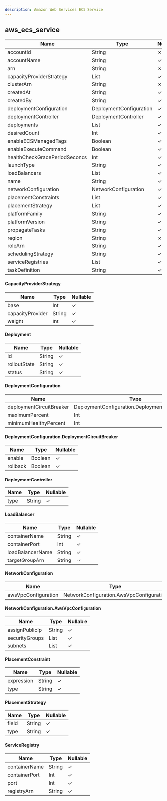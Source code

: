 ```yaml
---
description: Amazon Web Services ECS Service
---
```

aws_ecs_service
---------------

| **Name**                      | **Type**                       | **Nullable** |
| ----------------------------- | ------------------------------ | ------------ |
| accountId                     | String                         | &cross;      |
| accountName                   | String                         | &check;      |
| arn                           | String                         | &cross;      |
| capacityProviderStrategy      | List<CapacityProviderStrategy> | &check;      |
| clusterArn                    | String                         | &cross;      |
| createdAt                     | String                         | &check;      |
| createdBy                     | String                         | &check;      |
| deploymentConfiguration       | DeploymentConfiguration        | &check;      |
| deploymentController          | DeploymentController           | &check;      |
| deployments                   | List<Deployment>               | &check;      |
| desiredCount                  | Int                            | &check;      |
| enableECSManagedTags          | Boolean                        | &check;      |
| enableExecuteCommand          | Boolean                        | &check;      |
| healthCheckGracePeriodSeconds | Int                            | &check;      |
| launchType                    | String                         | &check;      |
| loadBalancers                 | List<LoadBalancer>             | &check;      |
| name                          | String                         | &check;      |
| networkConfiguration          | NetworkConfiguration           | &check;      |
| placementConstraints          | List<PlacementConstraint>      | &check;      |
| placementStrategy             | List<PlacementStrategy>        | &check;      |
| platformFamily                | String                         | &check;      |
| platformVersion               | String                         | &check;      |
| propagateTasks                | String                         | &check;      |
| region                        | String                         | &cross;      |
| roleArn                       | String                         | &check;      |
| schedulingStrategy            | String                         | &check;      |
| serviceRegistries             | List<ServiceRegistry>          | &check;      |
| taskDefinition                | String                         | &check;      |

#### CapacityProviderStrategy
| **Name**         | **Type** | **Nullable** |
| ---------------- | -------- | ------------ |
| base             | Int      | &check;      |
| capacityProvider | String   | &check;      |
| weight           | Int      | &check;      |

#### Deployment
| **Name**     | **Type** | **Nullable** |
| ------------ | -------- | ------------ |
| id           | String   | &check;      |
| rolloutState | String   | &check;      |
| status       | String   | &check;      |

#### DeploymentConfiguration
| **Name**                 | **Type**                                         | **Nullable** |
| ------------------------ | ------------------------------------------------ | ------------ |
| deploymentCircuitBreaker | DeploymentConfiguration.DeploymentCircuitBreaker | &check;      |
| maximumPercent           | Int                                              | &check;      |
| minimumHealthyPercent    | Int                                              | &check;      |

#### DeploymentConfiguration.DeploymentCircuitBreaker
| **Name** | **Type** | **Nullable** |
| -------- | -------- | ------------ |
| enable   | Boolean  | &check;      |
| rollback | Boolean  | &check;      |

#### DeploymentController
| **Name** | **Type** | **Nullable** |
| -------- | -------- | ------------ |
| type     | String   | &check;      |

#### LoadBalancer
| **Name**         | **Type** | **Nullable** |
| ---------------- | -------- | ------------ |
| containerName    | String   | &check;      |
| containerPort    | Int      | &check;      |
| loadBalancerName | String   | &check;      |
| targetGroupArn   | String   | &check;      |

#### NetworkConfiguration
| **Name**            | **Type**                                 | **Nullable** |
| ------------------- | ---------------------------------------- | ------------ |
| awsVpcConfiguration | NetworkConfiguration.AwsVpcConfiguration | &check;      |

#### NetworkConfiguration.AwsVpcConfiguration
| **Name**       | **Type**     | **Nullable** |
| -------------- | ------------ | ------------ |
| assignPublicIp | String       | &check;      |
| securityGroups | List<String> | &check;      |
| subnets        | List<String> | &check;      |

#### PlacementConstraint
| **Name**   | **Type** | **Nullable** |
| ---------- | -------- | ------------ |
| expression | String   | &check;      |
| type       | String   | &check;      |

#### PlacementStrategy
| **Name** | **Type** | **Nullable** |
| -------- | -------- | ------------ |
| field    | String   | &check;      |
| type     | String   | &check;      |

#### ServiceRegistry
| **Name**      | **Type** | **Nullable** |
| ------------- | -------- | ------------ |
| containerName | String   | &check;      |
| containerPort | Int      | &check;      |
| port          | Int      | &check;      |
| registryArn   | String   | &check;      |
